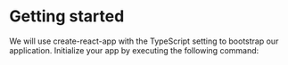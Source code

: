 # Getting started
We will use create-react-app with the TypeScript setting to bootstrap our application. Initialize your app by executing the following command:

